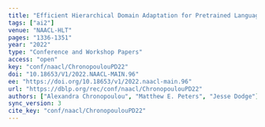 ```yaml
---
title: "Efficient Hierarchical Domain Adaptation for Pretrained Language Models."
tags: ["ai2"]
venue: "NAACL-HLT"
pages: "1336-1351"
year: "2022"
type: "Conference and Workshop Papers"
access: "open"
key: "conf/naacl/ChronopoulouPD22"
doi: "10.18653/V1/2022.NAACL-MAIN.96"
ee: "https://doi.org/10.18653/v1/2022.naacl-main.96"
url: "https://dblp.org/rec/conf/naacl/ChronopoulouPD22"
authors: ["Alexandra Chronopoulou", "Matthew E. Peters", "Jesse Dodge"]
sync_version: 3
cite_key: "conf/naacl/ChronopoulouPD22"
---
```

